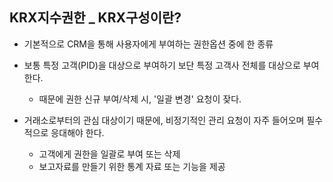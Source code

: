 ## KRX지수권한 _ KRX구성이란?

- 기본적으로 CRM을 통해 사용자에게 부여하는 권한옵션 중에 한 종류

- 보통 특정 고객(PID)을 대상으로 부여하기 보단 특정 고객사 전체를 대상으로 부여한다.
	- 때문에 권한 신규 부여/삭제 시, '일괄 변경' 요청이 잦다.

- 거래소로부터의 관심 대상이기 때문에, 비정기적인 관리 요청이 자주 들어오며 필수적으로 응대해야 한다.
	- 고객에게 권한을 일괄로 부여 또는 삭제
	- 보고자료를 만들기 위한 통계 자료 또는 기능을 제공
	

